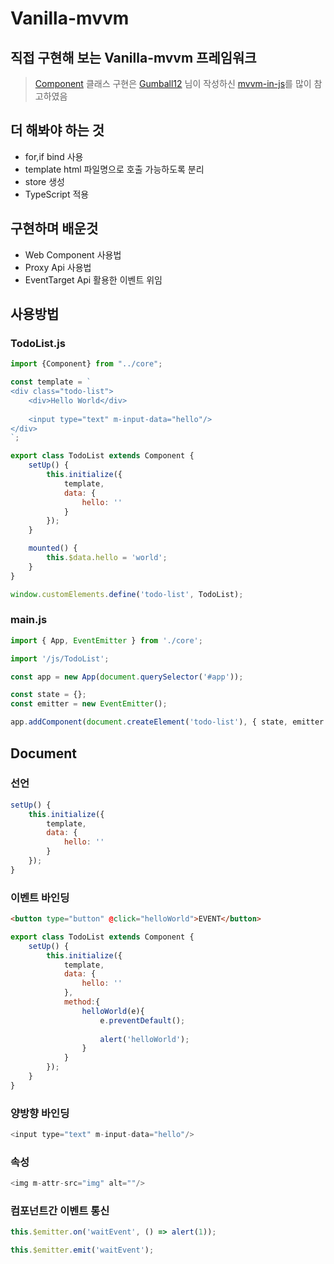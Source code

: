 # Vanilla-mvvm

## 직접 구현해 보는 Vanilla-mvvm 프레임워크

> [Component](core/dom/Component.js) 클래스 구현은 [Gumball12](https://github.com/Gumball12) 님이 작성하신 [mvvm-in-js](https://github.com/Gumball12/mvvm-in-js)를 많이 참고하였음

## 더 해봐야 하는 것

- for,if bind 사용
- template html 파일명으로 호출 가능하도록 분리
- store 생성
- TypeScript 적용

## 구현하며 배운것

- Web Component 사용법 
- Proxy Api 사용법 
- EventTarget Api 활용한 이벤트 위임

## 사용방법

### TodoList.js

``` javascript
import {Component} from "../core";

const template = `
<div class="todo-list">
    <div>Hello World</div>
    
    <input type="text" m-input-data="hello"/>
</div>
`;

export class TodoList extends Component {
    setUp() {
        this.initialize({
            template,
            data: {
                hello: ''
            }
        });
    }

    mounted() {
        this.$data.hello = 'world';
    }
}

window.customElements.define('todo-list', TodoList);
```

### main.js

``` javascript
import { App, EventEmitter } from './core';

import '/js/TodoList';

const app = new App(document.querySelector('#app'));

const state = {};
const emitter = new EventEmitter();

app.addComponent(document.createElement('todo-list'), { state, emitter });
```

## Document

### 선언
``` javascript
setUp() {
    this.initialize({
        template,
        data: {
            hello: ''
        }
    });
}
```

### 이벤트 바인딩
``` html
<button type="button" @click="helloWorld">EVENT</button>
```
```javascript
export class TodoList extends Component {
    setUp() {
        this.initialize({
            template,
            data: {
                hello: ''
            },
            method:{
                helloWorld(e){
                    e.preventDefault();
    
                    alert('helloWorld');
                }
            }
        });
    }
}
```

### 양방향 바인딩
``` javascript
<input type="text" m-input-data="hello"/>
```

### 속성 
```javascript
<img m-attr-src="img" alt=""/> 
```

### 컴포넌트간 이벤트 통신
``` javascript
this.$emitter.on('waitEvent', () => alert(1));

this.$emitter.emit('waitEvent');
```